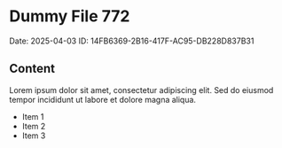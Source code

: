 # Dummy File 772

Date: 2025-04-03
ID: 14FB6369-2B16-417F-AC95-DB228D837B31

## Content

Lorem ipsum dolor sit amet, consectetur adipiscing elit.
Sed do eiusmod tempor incididunt ut labore et dolore magna aliqua.

* Item 1
* Item 2
* Item 3
